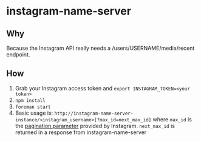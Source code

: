 # instagram-name-server
## Why
Because the Instagram API really needs a /users/USERNAME/media/recent endpoint.

## How

1. Grab your Instagram access token and `export INSTAGRAM_TOKEN=<your token>`
2. `npm install`
3. `foreman start`
4. Basic usage is: `http://instagram-name-server-instance/<instagram_username>[?max_id=next_max_id]` where `max_id` is the [pagination parameter](http://instagram.com/developer/endpoints/) provided by Instagram. `next_max_id` is returned in a response from instagram-name-server

